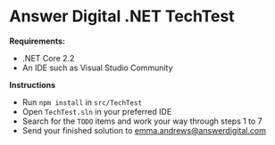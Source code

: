 # Answer Digital .NET TechTest



**Requirements:**

* .NET Core 2.2
* An IDE such as Visual Studio Community



**Instructions**

* Run `npm install` in `src/TechTest`
* Open `TechTest.sln` in your preferred IDE
* Search for the `TODO` items and work your way through steps 1 to 7
* Send your finished solution to emma.andrews@answerdigital.com